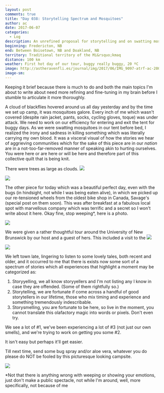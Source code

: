 ```yaml
---
layout: post
comments: true
title: "Day 038: Storytelling Spectrum and Mosquitoes"
author: ac
date: 2017-06-07
categories:
  - Log
description: An unrefined proposal for storytelling and on swatting mosquitoes.
beginning: Fredericton, NB
end: Between Boisetown, NB and Doakland, NB
territory: Traditional territory of the Mi&rsquo;kmaq 
distance: 100 km
weather: First hot day of our tour, buggy really buggy, 20 ºC 
image: http://astheravenfli.es/journal/img/2017/06/IMG_9097-atrf-ac-2000-web.jpg
image-sm:
---
```


Keeping it brief because there is much to do and both the main topics I'm about to write about need more refining and fine-tuning in my brain before I stumble to articulate it more thoroughly. 

A cloud of blackflies hovered around us all day yesterday and by the time we set up camp, it was mosquitoes galore. Every inch of me which wasn't covered (despite rain jacket, pants, socks, cycling gloves, toque) was under attack. We need to work on our efficiency for entering and exit the tent for buggy days. As we were swatting mosquitoes in our tent before bed, I realized the irony and sadness in killing something which was literally carrying my own blood. It was a visceral visual of how the stories we hear of aggrieving communities which for the sake of this piece are in our *nation* are in a not-too-far-removed manner of speaking akin to hurting ourselves. You were here or are here or will be here and therefore part of this collective quilt that is being knit.

There were trees as large as clouds. 
<img src="http://astheravenfli.es/journal/img/2017/06/IMG_9144-atrf-ac-2000-web.jpg"> 

<img src="http://astheravenfli.es/journal/img/2017/06/IMG_9142-atrf-ac-2000-web.jpg">

The other piece for today which was a beautiful perfect day, even with the bugs (in hindsight, not while I was being eaten alive), in which we picked up our re-tensioned wheels from the oldest bike shop in Canada, Savage's (special post on them soon). This was after breakfast at a fabulous local spot with marvellous company which was terrific and a secret so I won't write about it here. Okay fine, stop weeping*, here is a photo.

<img src="http://astheravenfli.es/journal/img/2017/06/IMG_9089-atrf-ac-2000-web.jpg">

We were given a rather thoughtful tour around the University of New Brunswick by our host and a guest of hers. This included a visit to the 
<img src="http://astheravenfli.es/journal/img/2017/06/IMG_9121-atrf-ac-2000-web.jpg"> 

<img src="http://astheravenfli.es/journal/img/2017/06/IMG_9111-atrf-ac-2000-web.jpg">

We left town late, lingering to listen to some lovely tales, both recent and older, and it occurred to me that there is exists now some sort of a spectrum of stories which all experiences that highlight a moment may be categorized as:
1. Storyyelling, we all know storyyellers and I'm not listing any I know in case they are offended. (Some of them rightfully so.)
2. Storytelling, we are fortunate if come across a handful of good storytellers in our lifetime, those who mix timing and experience and something tremendously indescribable.
3. Storysmelling, you are fortunate to be here, so live in the moment, you cannot translate this olafactory magic into words or pixels. Don't even try.

We see a lot of #1, we've been experiencing a lot of #3 (not just our own smells), and we're trying to work on getting you some #2. 

It isn't easy but perhaps it'll get easier.

Till next time, send some bug spray and/or aloe vera, whatever you do please do NOT be fooled by this picturesque looking campsite.

<img src="http://astheravenfli.es/journal/img/2017/06/IMG_9152-atrf-jcr-2000-web.jpg">

*Not that there is anything wrong with weeping or showing your emotions, just don't make a public spectacle, not while I'm around, well, more specifically, not because of me